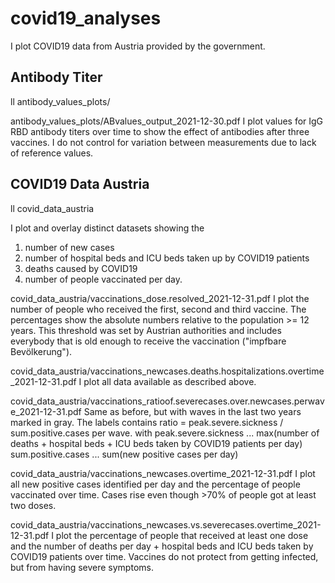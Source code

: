 # covid19_analyses

I plot COVID19 data from Austria provided by the government.

## Antibody Titer

ll antibody_values_plots/

antibody_values_plots/ABvalues_output_2021-12-30.pdf
I plot values for IgG RBD antibody titers over time to show the effect of antibodies after three vaccines. I do not control for variation between measurements due to lack of reference values.

## COVID19 Data Austria

ll covid_data_austria

I plot and overlay distinct datasets showing the
1) number of new cases
2) number of hospital beds and ICU beds taken up by COVID19 patients
3) deaths caused by COVID19
4) number of people vaccinated
per day.

covid_data_austria/vaccinations_dose.resolved_2021-12-31.pdf
I plot the number of people who received the first, second and third vaccine.
The percentages show the absolute numbers relative to the population >= 12 years. This threshold was set by Austrian authorities and includes everybody that is old enough to receive the vaccination ("impfbare Bevölkerung").

covid_data_austria/vaccinations_newcases.deaths.hospitalizations.overtime_2021-12-31.pdf
I plot all data available as described above.

covid_data_austria/vaccinations_ratioof.severecases.over.newcases.perwave_2021-12-31.pdf
Same as before, but with waves in the last two years marked in gray. The labels contains
ratio = peak.severe.sickness / sum.positive.cases
per wave.
with
peak.severe.sickness ... max(number of deaths + hospital beds + ICU beds taken by COVID19 patients per day)
sum.positive.cases ... sum(new positive cases per day)

covid_data_austria/vaccinations_newcases.overtime_2021-12-31.pdf
I plot all new positive cases identified per day and the percentage of people vaccinated over time. Cases rise even though >70% of people got at least two doses.

covid_data_austria/vaccinations_newcases.vs.severecases.overtime_2021-12-31.pdf
I plot the percentage of people that received at least one dose and the number of deaths per day + hospital beds and ICU beds taken by COVID19 patients over time. Vaccines do not protect from getting infected, but from having severe symptoms.
